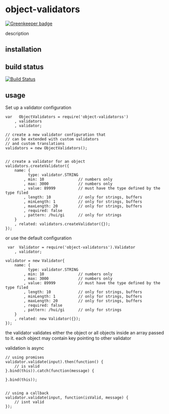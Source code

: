 # object-validators

[![Greenkeeper badge](https://badges.greenkeeper.io/eventEmitter/object-validators.svg)](https://greenkeeper.io/)

description

## installation



## build status

[![Build Status](https://travis-ci.org/eventEmitter/object-validators.png?branch=master)](https://travis-ci.org/eventEmitter/object-validators)


## usage

Set up a validator configuration

    var   ObjectValidators = require('object-validatorss')
        , validators
        , validator;

    // create a new validator configuration that
    // can be extended with custom validators
    // and custom translations
    validators = new ObjectValidators();


    // create a validator for an object
    validators.createValidator({
        name: {
              type: validator.STRING
            , min: 10               // numbers only
            , max: 3000             // numbers only
            , value: 89999          // must have the type defined by the type filed
            , length: 10            // only for strings, buffers
            , minLength: 1          // only for strings, buffers
            , maxLength: 20         // only for strings, buffers
            , required: false       
            , pattern: /hui/gi      // only for strings
        }
        , related: validators.createValidator({});
    });



or use the default configuration


     var  Validator = require('object-validatorss').Validator
        , validator;

    validator = new Validator{
        name: {
              type: validator.STRING
            , min: 10               // numbers only
            , max: 3000             // numbers only
            , value: 89999          // must have the type defined by the type filed
            , length: 10            // only for strings, buffers
            , minLength: 1          // only for strings, buffers
            , maxLength: 20         // only for strings, buffers
            , required: false       
            , pattern: /hui/gi      // only for strings
        }
        , related: new Validator({});
    });



the validator validates either the object or all objects inside an array passed to it. each object may contain key pointing to other validator 

validation is async


    // using promises
    validator.validate(input).then(function() {
        // is valid
    }.bind(this)).catch(function(message) {

    }.bind(this));


    // using a callback
    validator.validate(input, function(isValid, message) {
        // isnt valid
    });